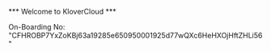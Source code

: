 *** Welcome to KloverCloud ***

On-Boarding No: &#34;CFHROBP7YxZoKBj63a19285e650950001925d77wQXc6HeHXOjHftZHLi56&#34;
